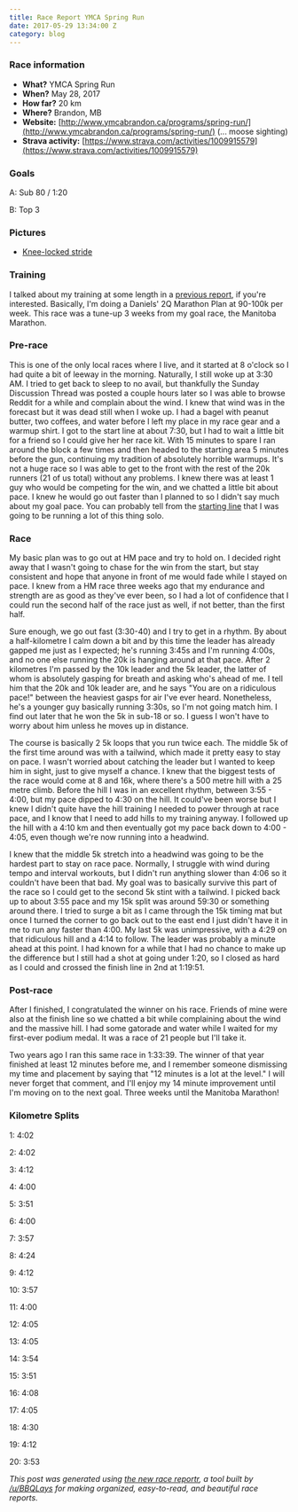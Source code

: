 ```yaml
---
title: Race Report YMCA Spring Run
date: 2017-05-29 13:34:00 Z
category: blog
---
```


### Race information
* **What?** YMCA Spring Run
* **When?** May 28, 2017
* **How far?** 20 km
* **Where?** Brandon, MB
* **Website:** [http://www.ymcabrandon.ca/programs/spring-run/](http://www.ymcabrandon.ca/programs/spring-run/) (... moose sighting)
* **Strava activity:** [https://www.strava.com/activities/1009915579](https://www.strava.com/activities/1009915579)

### Goals
A: Sub 80 / 1:20

B: Top 3

### Pictures
* [Knee-locked stride](https://trent-gill.github.io/images/YMCA20k.png)

### Training
I talked about my training at some length in a [previous report](https://www.reddit.com/r/AdvancedRunning/comments/6a0iyx/race_report_winnipeg_police_service_halfmarathon/), if you're interested. Basically, I'm doing a Daniels' 2Q Marathon Plan at 90-100k per week. This race was a tune-up 3 weeks from my goal race, the Manitoba Marathon.

### Pre-race
This is one of the only local races where I live, and it started at 8 o'clock so I had quite a bit of leeway in the morning. Naturally, I still woke up at 3:30 AM. I tried to get back to sleep to no avail, but thankfully the Sunday Discussion Thread was posted a couple hours later so I was able to browse Reddit for a while and complain about the wind. I knew that wind was in the forecast but it was dead still when I woke up. I had a bagel with peanut butter, two coffees, and water before I left my place in my race gear and a warmup shirt. I got to the start line at about 7:30, but I had to wait a little bit for a friend so I could give her her race kit. With 15 minutes to spare I ran around the block a few times and then headed to the starting area 5 minutes before the gun, continuing my tradition of absolutely horrible warmups. It's not a huge race so I was able to get to the front with the rest of the 20k runners (21 of us total) without any problems. I knew there was at least 1 guy who would be competing for the win, and we chatted a little bit about pace. I knew he would go out faster than I planned to so I didn't say much about my goal pace. You can probably tell from the [starting line](http://www.ymcabrandon.ca/wp-content/uploads/2015/02/Start-line-2017-1024x665.gif) that I was going to be running a lot of this thing solo.

### Race
My basic plan was to go out at HM pace and try to hold on. I decided right away that I wasn't going to chase for the win from the start, but stay consistent and hope that anyone in front of me would fade while I stayed on pace. I knew from a HM race three weeks ago that my endurance and strength are as good as they've ever been, so I had a lot of confidence that I could run the second half of the race just as well, if not better, than the first half.

Sure enough, we go out fast (3:30-40) and I try to get in a rhythm. By about a half-kilometre I calm down a bit and by this time the leader has already gapped me just as I expected; he's running 3:45s and I'm running 4:00s, and no one else running the 20k is hanging around at that pace. After 2 kilometres I'm passed by the 10k leader and the 5k leader, the latter of whom is absolutely gasping for breath and asking who's ahead of me. I tell him that the 20k and 10k leader are, and he says "You are on a ridiculous pace!" between the heaviest gasps for air I've ever heard. Nonetheless, he's a younger guy basically running 3:30s, so I'm not going match him. I find out later that he won the 5k in sub-18 or so. I guess I won't have to worry about him unless he moves up in distance.

The course is basically 2 5k loops that you run twice each. The middle 5k of the first time around was with a tailwind, which made it pretty easy to stay on pace. I wasn't worried about catching the leader but I wanted to keep him in sight, just to give myself a chance. I knew that the biggest tests of the race would come at 8 and 16k, where there's a 500 metre hill with a 25 metre climb. Before the hill I was in an excellent rhythm, between 3:55 - 4:00, but my pace dipped to 4:30 on the hill. It could've been worse but I knew I didn't quite have the hill training I needed to power through at race pace, and I know that I need to add hills to my training anyway. I followed up the hill with a 4:10 km and then eventually got my pace back down to 4:00 - 4:05, even though we're now running into a headwind.

I knew that the middle 5k stretch into a headwind was going to be the hardest part to stay on race pace. Normally, I struggle with wind during tempo and interval workouts, but I didn't run anything slower than 4:06 so it couldn't have been that bad. My goal was to basically survive this part of the race so I could get to the second 5k stint with a tailwind. I picked back up to about 3:55 pace and my 15k split was around 59:30 or something around there. I tried to surge a bit as I came through the 15k timing mat but once I turned the corner to go back out to the east end I just didn't have it in me to run any faster than 4:00. My last 5k was unimpressive, with a 4:29 on that ridiculous hill and a 4:14 to follow. The leader was probably a minute ahead at this point. I had known for a while that I had no chance to make up the difference but I still had a shot at going under 1:20, so I closed as hard as I could and crossed the finish line in 2nd at 1:19:51.

### Post-race
After I finished, I congratulated the winner on his race. Friends of mine were also at the finish line so we chatted a bit while complaining about the wind and the massive hill. I had some gatorade and water while I waited for my first-ever podium medal. It was a race of 21 people but I'll take it.

Two years ago I ran this same race in 1:33:39. The winner of that year finished at least 12 minutes before me, and I remember someone dismissing my time and placement by saying that "12 minutes is a lot at the level." I will never forget that comment, and I'll enjoy my 14 minute improvement until I'm moving on to the next goal. Three weeks until the Manitoba Marathon!

### Kilometre Splits

1: 4:02 

2: 4:02 

3: 4:12 

4: 4:00 

5: 3:51 

6: 4:00 

7: 3:57 

8: 4:24 

9: 4:12 

10: 3:57 

11: 4:00 

12: 4:05 

13: 4:05 

14: 3:54 

15: 3:51 

16: 4:08 

17: 4:05 

18: 4:30 

19: 4:12 

20: 3:53 

*This post was generated using [the new race reportr](https://martellaj.github.io/race-reportr/), a tool built by [/u/BBQLays](https://www.reddit.com/u/bbqlays) for making organized, easy-to-read, and beautiful race reports.*
